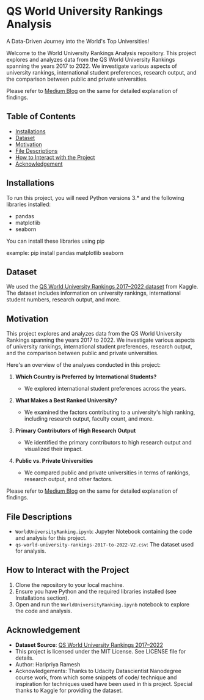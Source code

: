 # QS World University Rankings Analysis
A Data-Driven Journey into the World's Top Universities!

Welcome to the World University Rankings Analysis repository. This project explores and analyzes data from the QS World University Rankings spanning the years 2017 to 2022. We investigate various aspects of university rankings, international student preferences, research output, and the comparison between public and private universities.

Please refer to [Medium Blog](https://medium.com/@haripriya.ramesh1996/a-data-driven-journey-into-the-worlds-top-universities-638ec49bc707) on the same for detailed explanation of findings.

## Table of Contents
- [Installations](#installations)
- [Dataset](#dataset)
- [Motivation](#motivation)
- [File Descriptions](#filedescriptions)
- [How to Interact with the Project](#interact)
- [Acknowledgement](#acknowledgement)

## Installations
To run this project, you will need Python versions 3.* and the following libraries installed:

- pandas
- matplotlib
- seaborn

You can install these libraries using pip

example:
pip install pandas matplotlib seaborn

## Dataset

We used the [QS World University Rankings 2017–2022 dataset](https://www.kaggle.com/datasets/padhmam/qs-world-university-rankings-2017-2022) from Kaggle. The dataset includes information on university rankings, international student numbers, research output, and more.

## Motivation
This project explores and analyzes data from the QS World University Rankings spanning the years 2017 to 2022. We investigate various aspects of university rankings, international student preferences, research output, and the comparison between public and private universities. 

Here's an overview of the analyses conducted in this project:

1. **Which Country is Preferred by International Students?**
   - We explored international student preferences across the years.

2. **What Makes a Best Ranked University?**
   - We examined the factors contributing to a university's high ranking, including research output, faculty count, and more.

3. **Primary Contributors of High Research Output**
   - We identified the primary contributors to high research output and visualized their impact.

4. **Public vs. Private Universities**
   - We compared public and private universities in terms of rankings, research output, and other factors.

Please refer to [Medium Blog](https://medium.com/@haripriya.ramesh1996/a-data-driven-journey-into-the-worlds-top-universities-638ec49bc707) on the same for detailed explanation of findings.


## File Descriptions
- `WorldUniversityRanking.ipynb`: Jupyter Notebook containing the code and analysis for this project.
- `qs-world-university-rankings-2017-to-2022-V2.csv`: The dataset used for analysis.

## How to Interact with the Project
1. Clone the repository to your local machine.
2. Ensure you have Python and the required libraries installed (see Installations section).
3. Open and run the `WorldUniversityRanking.ipynb` notebook to explore the code and analysis.

## Acknowledgement
- **Dataset Source**: [QS World University Rankings 2017–2022](https://www.kaggle.com/datasets/padhmam/qs-world-university-rankings-2017-2022)
- This project is licensed under the MIT License. See LICENSE file for details.
- Author: Haripriya Ramesh
- Acknowledgements: Thanks to Udacity Datascientist Nanodegree course work, from which some snippets of code/ technique and inspiration for techniques used have been used in this project.
Special thanks to Kaggle for providing the dataset.

